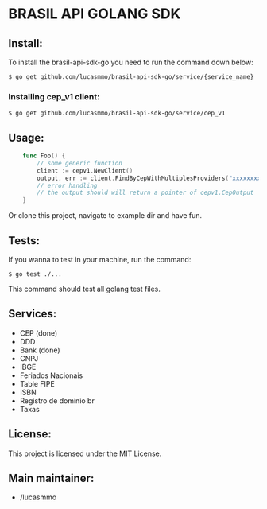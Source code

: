 # BRASIL API GOLANG SDK

## Install:

To install the brasil-api-sdk-go you need to run the command down below:

`
   $ go get github.com/lucasmmo/brasil-api-sdk-go/service/{service_name}
`

### Installing cep_v1 client:

`
    $ go get github.com/lucasmmo/brasil-api-sdk-go/service/cep_v1
`

## Usage:

```go
    func Foo() {
        // some generic function
        client := cepv1.NewClient()
        output, err := client.FindByCepWithMultiplesProviders("xxxxxxxx")
        // error handling
        // the output should will return a pointer of cepv1.CepOutput
    }
```

Or clone this project, navigate to example dir and have fun.

## Tests:

If you wanna to test in your machine, run the command:

`
    $ go test ./...
`

 This command should test all golang test files.

## Services:

- CEP (done)
- DDD
- Bank (done)
- CNPJ
- IBGE
- Feriados Nacionais
- Table FIPE
- ISBN
- Registro de domínio br
- Taxas

## License:

This project is licensed under the MIT License.

## Main maintainer:

- /lucasmmo

